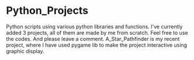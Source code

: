 # Python_Projects
Python scripts using various python libraries and functions.
I've currently added 3 projects, all of them are made by me from scratch.
Feel free to use the codes. And please leave a comment.
A_Star_Pathfinder is my recent project, where I have used pygame lib to make the project interactive using graphic display.
